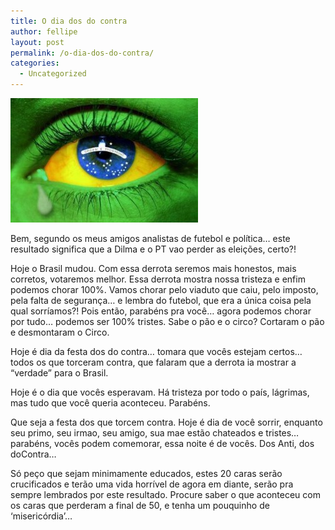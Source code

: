 ```yaml
---
title: O dia dos do contra
author: fellipe
layout: post
permalink: /o-dia-dos-do-contra/
categories:
  - Uncategorized
---
```

[<img alt="brasil-chora" src="/img/posts/2014/07/brasil-chora-300x199.jpg" width="300" height="199" />][1]

Bem, segundo os meus amigos analistas de futebol e política&#8230; este resultado significa que a Dilma e o PT vao perder as eleições, certo?!

Hoje o Brasil mudou. Com essa derrota seremos mais honestos, mais corretos, votaremos melhor. Essa derrota mostra nossa tristeza e enfim podemos chorar 100%. Vamos chorar pelo viaduto que caiu, pelo imposto, pela falta de segurança&#8230; e lembra do futebol, que era a única coisa pela qual sorríamos?! Pois então, parabéns pra você&#8230; agora podemos chorar por tudo&#8230; podemos ser 100% tristes. Sabe o pão e o circo? Cortaram o pão e desmontaram o Circo.

Hoje é dia da festa dos do contra&#8230; tomara que vocês estejam certos&#8230; todos os que torceram contra, que falaram que a derrota ia mostrar a &#8220;verdade&#8221; para o Brasil.

Hoje é o dia que vocês esperavam. Há tristeza por todo o país, lágrimas, mas tudo que você queria aconteceu. Parabéns.

Que seja a festa dos que torcem contra. Hoje é dia de você sorrir, enquanto seu primo, seu irmao, seu amigo, sua mae estão chateados e tristes&#8230; parabéns, vocês podem comemorar, essa noite é de vocês. Dos Anti, dos doContra&#8230;

Só peço que sejam minimamente educados, estes 20 caras serão crucificados e terão uma vida horrível de agora em diante, serão pra sempre lembrados por este resultado. Procure saber o que aconteceu com os caras que perderam a final de 50, e tenha um pouquinho de &#8216;misericórdia&#8217;&#8230;

 [1]: /img/posts/2014/07/brasil-chora.jpg